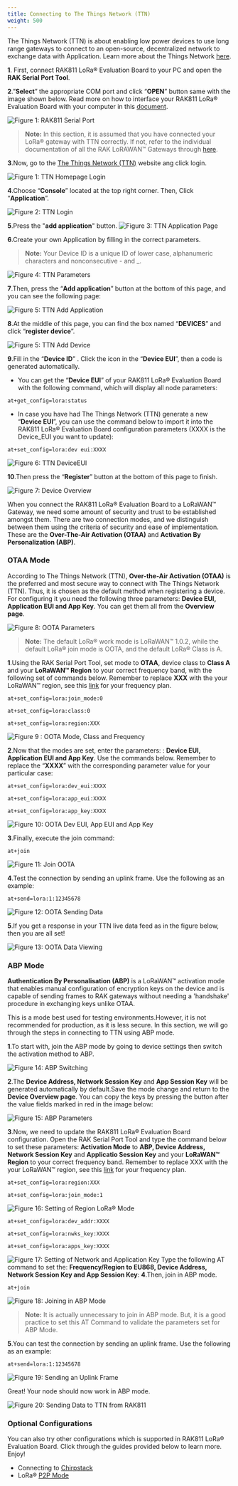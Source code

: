 ```yaml
---
title: Connecting to The Things Network (TTN)
weight: 500
---
```


The Things Network (TTN) is about enabling low power devices to use long range gateways to connect to an open-source, decentralized network to exchange data with Application. Learn more about the Things Network [here](https://www.thethingsnetwork.org/).

**1**. First, connect RAK811 LoRa® Evaluation Board to your PC and open the **RAK Serial Port Tool**.

**2**.”**Select**” the appropriate COM port and click “**OPEN**” button same with the image shown below. Read more on how to interface your RAK811 LoRa® Evaluation Board with your computer in this [document](https://doc.rakwireless.com/rak811-lora---breakout-module/interfacing-with-rak811-lora-breakout-module). 

![Figure 1: RAK811 Serial Port](images/serialportttn.jpg)

>**Note:** In this section, it is assumed that you have connected your LoRa® gateway with TTN correctly. If not, refer to the individual documentation of all the RAK LoRAWAN™ Gateways through [here](https://doc.rakwireless.com/).

**3**.Now, go to the [The Things Network (TTN)](https://www.thethingsnetwork.org/) website ang click login.

![Figure 1: TTN Homepage Login](images/ttnhomepage.jpg)

**4**.Choose “**Console**” located at the top right corner. Then, Click “**Application**”.

![Figure 2: TTN Login](images/ttnlogin.png)

**5**.Press the "**add application**" button.
![Figure 3: TTN Application Page](images/ttnapplicationpage.png)

**6**.Create your own Application by filling in the correct parameters.
>**Note:** Your Device ID is a unique ID of lower case, alphanumeric characters and nonconsecutive - and _.

![Figure 4: TTN Parameters](images/ttnparamaters.png)

**7**.Then, press the “**Add application**” button at the bottom of this page, and you can see the following page: 

![Figure 5: TTN Add Application](images/addapplication.png)

**8**.At the middle of this page, you can find the box named “**DEVICES**” and click “**register device**”. 

![Figure 5: TTN Add Device](images/adddevice.jpg)

**9**.Fill in the “**Device ID**” . Click the icon in the “**Device EUI**”, then a code is generated automatically.

* You can get the “**Device EUI**” of your RAK811 LoRa® Evaluation Board with the following command, which will display all node parameters:
```
at+get_config=lora:status
```
* In case you have had The Things Network (TTN) generate a new “**Device EUI**”, you can use the command below to import it into the RAK811 LoRa® Evaluation Board configuration parameters (XXXX is the Device_EUI you want to update):
```
at+set_config=lora:dev eui:XXXX
```
![Figure 6: TTN DeviceEUI](images/deviceEUI.png)

**10**.Then press the “**Register**” button at the bottom of this page to finish.

![Figure 7: Device Overview](images/deviceoverview.png)

When you connect the RAK811 LoRa® Evaluation Board to a LoRaWAN™ Gateway, we need some amount of security and trust to be established amongst them. There are two connection modes, and we distinguish between them using the criteria of security and ease of implementation. These are the **Over-The-Air Activation (OTAA)** and **Activation By Personalization (ABP)**.

### OTAA Mode

According to The Things Network (TTN), **Over-the-Air Activation (OTAA)** is the preferred and most secure way to connect with The Things Network (TTN). Thus, it is chosen as the default method when registering a device. For configuring it you need the following three parameters: **Device EUI, Application EUI and App Key**. You can get them all from the **Overview page**.

![Figure 8: OOTA Parameters](images/ootaparameters.png)

>**Note:** The default LoRa® work mode is LoRaWAN™ 1.0.2, while the default LoRa® join mode is OOTA, and the default LoRa® Class is A.

**1**.Using the RAK Serial Port Tool, set mode to **OTAA**, device class to **Class A** and your **LoRaWAN™ Region** to your correct frequency band, with the following set of commands below. Remember to replace **XXX** with the your LoRaWAN™ region, see this [link](https://www.thethingsnetwork.org/docs/lorawan/frequencies-by-country.html) for your frequency plan.
```
at+set_config=lora:join_mode:0
```
```
at+set_config=lora:class:0
```
```
at+set_config=lora:region:XXX
```
![Figure 9 : OOTA Mode, Class and Frequency](images/otaamodeclassfreq.png)

**2**.Now that the modes are set, enter the parameters: : **Device EUI, Application EUI and App Key**. Use the commands below. Remember to replace the “**XXXX**” with the corresponding parameter value for your particular case:
```
at+set_config=lora:dev_eui:XXXX
```
```
at+set_config=lora:app_eui:XXXX
```
```
at+set_config=lora:app_key:XXXX
```
![Figure 10: OOTA Dev EUI, App EUI and App Key](images/otaadeveuiappeuiappkey.png)

**3**.Finally, execute the join command:
```
at+join
```
![Figure 11: Join OOTA](images/otaajoinmode.png)

**4**.Test the connection by sending an uplink frame. Use the following as an example:
```
at+send=lora:1:12345678
```
![Figure 12: OOTA Sending Data](images/otaasenddata.png)

**5**.If you get a response in your TTN live data feed as in the figure below, then you are all set!

![Figure 13: OOTA Data Viewing](images/ootadataviewing.png)

### ABP Mode

**Authentication By Personalisation (ABP)** is a LoRaWAN™ activation mode that enables manual configuration of encryption keys on the device and is capable of sending frames to RAK gateways without needing a 'handshake' procedure in exchanging keys unlike OTAA.

This is a mode best used for testing environments.However, it is not recommended for production, as it is less secure. In this section, we will go through the steps in connecting to TTN using ABP mode.

**1**.To start with, join the ABP mode by going to device settings then switch the activation method to ABP.

![Figure 14: ABP Switching](images/abpswitching.png)

**2**.The **Device Address, Network Session Key** and **App Session Key** will be generated automatically by default.Save the mode change and return to the **Device Overview page**. You can copy the keys by pressing the button after the value fields marked in red in the image below:

![Figure 15: ABP Parameters](images/abpparameters.png)

**3**.Now, we need to update the RAK811 LoRa® Evaluation Board configuration. Open the RAK Serial Port Tool and type the command below to set these parameters: **Activation Mode** to **ABP, Device Address, Network Session Key** and **Applicatio Session Key** and your **LoRaWAN™ Region** to your correct frequency band. Remember to replace XXX with the your LoRaWAN™ region, see this [link](https://www.thethingsnetwork.org/docs/lorawan/frequencies-by-country.html) for your frequency plan.
```
at+set_config=lora:region:XXX
```
```
at+set_config=lora:join_mode:1
```
![Figure 16: Setting of Region LoRa® Mode](images/ttnabpfreqmode.png)
```
at+set_config=lora:dev_addr:XXXX
```
```
at+set_config=lora:nwks_key:XXXX
```
```
at+set_config=lora:apps_key:XXXX
```
![Figure 17: Setting of Network and Application Key](images/ttnabpdevaddrnwkskeyappskey.png)
Type the following AT command to set the: **Frequency/Region to EU868, Device Address, Network Session Key and App Session Key**:
**4**.Then, join in ABP mode.
```
at+join
```
![Figure 18: Joining in ABP Mode](images/tnnabpjoin.png)

>**Note:** It is actually unnecessary to join in ABP mode. But, it is a good practice to set this AT Command to validate the parameters set for ABP Mode.

**5**.You can test the connection by sending an uplink frame. Use the following as an example:
```
at+send=lora:1:12345678
```
![Figure 19: Sending an Uplink Frame](images/ttnabpsenddata.png)

Great! Your node should now work in ABP mode.

![Figure 20: Sending Data to TTN from RAK811](images/ttnabpreceivedata.png)


### Optional Configurations
You can also try other configurations which is supported in RAK811 LoRa® Evaluation Board. Click through the guides provided below to learn more. Enjoy!
* Connecting to [Chirpstack](https://doc.rakwireless.com/rak811-lora---evaluation-board/connecting-to-chirpstack)
* LoRa® [P2P Mode](https://doc.rakwireless.com/rak811-lora---evaluation-board/lora-p2p-mode)
